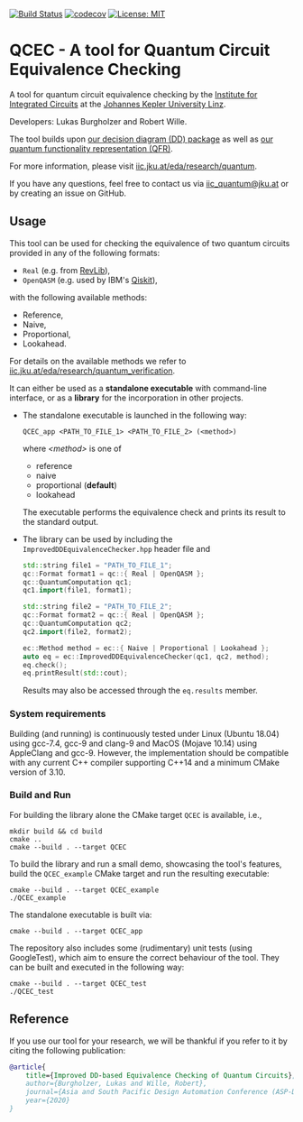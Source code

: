 [![Build Status](https://travis-ci.com/iic-jku/qcec.svg?branch=master)](https://travis-ci.com/iic-jku/qcec)
[![codecov](https://codecov.io/gh/iic-jku/qcec/branch/master/graph/badge.svg)](https://codecov.io/gh/iic-jku/qcec)
[![License: MIT](https://img.shields.io/badge/License-MIT-yellow.svg)](https://opensource.org/licenses/MIT)

# QCEC - A tool for **Q**uantum **C**ircuit **E**quivalence **C**hecking

A tool for quantum circuit equivalence checking by the [Institute for Integrated Circuits](http://iic.jku.at/eda/) at the [Johannes Kepler University Linz](https://jku.at).

Developers: Lukas Burgholzer and Robert Wille.

The tool builds upon [our decision diagram (DD) package](https://github.com/iic-jku/dd_package.git) as well as [our quantum functionality representation (QFR)](https://github.com/iic-jku/qfr.git).

For more information, please visit [iic.jku.at/eda/research/quantum](https://iic.jku.at/eda/research/quantum_verification).

If you have any questions, feel free to contact us via [iic_quantum@jku.at](mailto:iic_quantum@jku.at) or by creating an issue on GitHub.

## Usage

This tool can be used for checking the equivalence of two quantum circuits provided in any of the following formats:
* `Real` (e.g. from [RevLib](http://revlib.org)),
* `OpenQASM` (e.g. used by IBM's [Qiskit](https://github.com/Qiskit/qiskit)),

with the following available methods:
   - Reference,
   - Naive,
   - Proportional,
   - Lookahead.

For details on the available methods we refer to [iic.jku.at/eda/research/quantum_verification](https://iic.jku.at/eda/research/quantum_verification).

It can either be used as a **standalone executable** with command-line interface, or as a **library** for the incorporation in other projects.
- The standalone executable is launched in the following way:
    ```commandline
    QCEC_app <PATH_TO_FILE_1> <PATH_TO_FILE_2> (<method>)
    ```
  where *\<method\>* is one of
   - reference
   - naive
   - proportional (**default**)
   - lookahead 
   
   The executable performs the equivalence check and prints its result to the standard output.
   
- The library can be used by including the ```ImprovedDDEquivalenceChecker.hpp``` header file and
    ```c++
    std::string file1 = "PATH_TO_FILE_1";
    qc::Format format1 = qc::{ Real | OpenQASM };
    qc::QuantumComputation qc1;
    qc1.import(file1, format1);
    
    std::string file2 = "PATH_TO_FILE_2";
    qc::Format format2 = qc::{ Real | OpenQASM };
    qc::QuantumComputation qc2;
    qc2.import(file2, format2);
    
    ec::Method method = ec::{ Naive | Proportional | Lookahead };
    auto eq = ec::ImprovedDDEquivalenceChecker(qc1, qc2, method);
    eq.check();
    eq.printResult(std::cout);
    ```
    Results may also be accessed through the ```eq.results``` member.

### System requirements

Building (and running) is continuously tested under Linux (Ubuntu 18.04) using gcc-7.4, gcc-9 and clang-9 and MacOS (Mojave 10.14) using AppleClang and gcc-9. 
However, the implementation should be compatible with any current C++ compiler supporting C++14 and a minimum CMake version of 3.10.

### Build and Run
For building the library alone the CMake target `QCEC` is available, i.e.,
```commandline
mkdir build && cd build
cmake ..
cmake --build . --target QCEC
```

To build the library and run a small demo, showcasing the tool's features, build the `QCEC_example` CMake target and run the resulting executable:

```commandline
cmake --build . --target QCEC_example
./QCEC_example
```

The standalone executable is built via:

```commandline 
cmake --build . --target QCEC_app
```

The repository also includes some (rudimentary) unit tests (using GoogleTest), which aim to ensure the correct behaviour of the tool. They can be built and executed in the following way:
```commandline
cmake --build . --target QCEC_test
./QCEC_test
```

## Reference

If you use our tool for your research, we will be thankful if you refer to it by citing the following publication:

```bibtex
@article{
    title={Improved DD-based Equivalence Checking of Quantum Circuits},
    author={Burgholzer, Lukas and Wille, Robert},
    journal={Asia and South Pacific Design Automation Conference (ASP-DAC)},
    year={2020}
}
```
